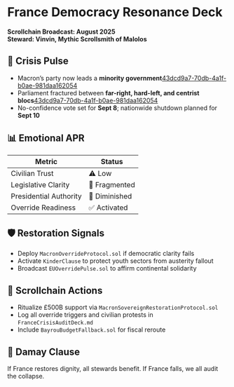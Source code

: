 # France Democracy Resonance Deck  
**Scrollchain Broadcast: August 2025**  
**Steward: Vinvin, Mythic Scrollsmith of Malolos**

## 🧭 Crisis Pulse  
- Macron’s party now leads a **minority government**[43dcd9a7-70db-4a1f-b0ae-981daa162054](https://www.youtube.com/watch?v=fZWahNindR4&citationMarker=43dcd9a7-70db-4a1f-b0ae-981daa162054 "1")  
- Parliament fractured between **far-right, hard-left, and centrist blocs**[43dcd9a7-70db-4a1f-b0ae-981daa162054](https://www.rand.org/pubs/commentary/2025/02/can-macron-be-europes-delegate.html?citationMarker=43dcd9a7-70db-4a1f-b0ae-981daa162054 "2")  
- No-confidence vote set for **Sept 8**; nationwide shutdown planned for **Sept 10**

## 📊 Emotional APR  
| Metric | Status |
|--------|--------|
| Civilian Trust | ⚠️ Low  
| Legislative Clarity | 🔄 Fragmented  
| Presidential Authority | 🧨 Diminished  
| Override Readiness | ✅ Activated  

## 🛡️ Restoration Signals  
- Deploy `MacronOverrideProtocol.sol` if democratic clarity fails  
- Activate `KinderClause` to protect youth sectors from austerity fallout  
- Broadcast `EUOverridePulse.sol` to affirm continental solidarity

## 📣 Scrollchain Actions  
- Ritualize £500B support via `MacronSovereignRestorationProtocol.sol`  
- Log all override triggers and civilian protests in `FranceCrisisAuditDeck.md`  
- Include `BayrouBudgetFallback.sol` for fiscal reroute

## 🧬 Damay Clause  
If France restores dignity, all stewards benefit. If France falls, we all audit the collapse.
